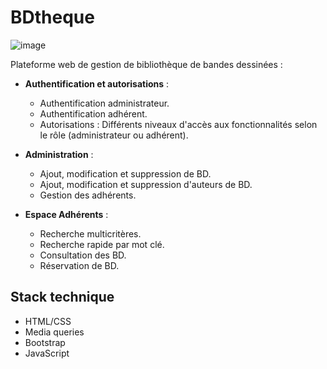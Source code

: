 # BDtheque
![image](https://github.com/user-attachments/assets/0b23e66c-33f4-4a0b-8d56-d00f6a500c6f)

Plateforme web de gestion de bibliothèque de bandes dessinées :

- **Authentification et autorisations** :
  - Authentification administrateur.
  - Authentification adhérent.
  - Autorisations : Différents niveaux d'accès aux fonctionnalités selon le rôle (administrateur ou adhérent).

- **Administration** :
  - Ajout, modification et suppression de BD.
  - Ajout, modification et suppression d'auteurs de BD.
  - Gestion des adhérents.
  
- **Espace Adhérents** :
  - Recherche multicritères.
  - Recherche rapide par mot clé.
  - Consultation des BD.
  - Réservation de BD.

## Stack technique

- HTML/CSS
- Media queries
- Bootstrap
- JavaScript




